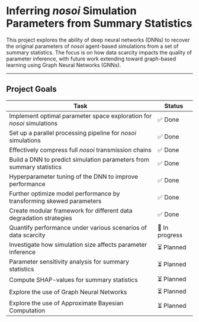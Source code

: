 # Inferring *nosoi* Simulation Parameters from Summary Statistics

This project explores the ability of deep neural networks (DNNs) to recover the
original parameters of *nosoi* agent-based simulations from a set of summary
statistics. The focus is on how data scarcity impacts the quality of parameter
inference, with future work extending toward graph-based learning using Graph
Neural Networks (GNNs).

---

## Project Goals

| Task                                                                  | Status         |
|-----------------------------------------------------------------------|----------------|
| Implement optimal parameter space exploration for *nosoi* simulations | ✅ Done        |
| Set up a parallel processing pipeline for *nosoi* simulations         | ✅ Done        |
| Effectively compress full *nosoi* transmission chains                 | ✅ Done        |
| Build a DNN to predict simulation parameters from summary statistics  | ✅ Done        |
| Hyperparameter tuning of the DNN to improve performance               | ✅ Done        |
| Further optimize model performance by transforming skewed parameters  | ✅ Done        |
| Create modular framework for different data degradation strategies    | ✅ Done        |
| Quantify performance under various scenarios of data scarcity         | 🔄 In progress |
| Investigate how simulation size affects parameter inference           | ⏳ Planned     |
| Parameter sensitivity analysis for summary statistics                 | ⏳ Planned     |
| Compute SHAP-values for summary statistics                            | ⏳ Planned     |
| Explore the use of Graph Neural Networks                              | ⏳ Planned     |
| Explore the use of Approximate Bayesian Computation                   | ⏳ Planned     |
